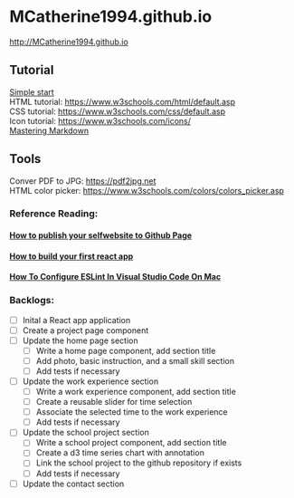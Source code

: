 # MCatherine1994.github.io  

http://MCatherine1994.github.io 

## **Tutorial**  
[Simple start](http://jmcglone.com/guides/github-pages/)  
HTML tutorial: https://www.w3schools.com/html/default.asp  
CSS tutorial: https://www.w3schools.com/css/default.asp  
Icon tutorial: https://www.w3schools.com/icons/  
[Mastering Markdown](https://guides.github.com/features/mastering-markdown/)

## **Tools**
Conver PDF to JPG: https://pdf2jpg.net  
HTML color picker: https://www.w3schools.com/colors/colors_picker.asp

### **Reference Reading:**  
#### **[How to publish your selfwebsite to Github Page](https://hackernoon.com/use-custom-domain-with-github-pages-2-straightforward-steps-cf561eee244f)**
#### **[How to build your first react app](https://codeburst.io/building-your-first-react-app-c1f6eb814205)**
#### **[How To Configure ESLint In Visual Studio Code On Mac](https://appdividend.com/2018/12/29/how-to-configure-eslint-in-visual-studio-code-on-mac/)**

### **Backlogs:**  
- [ ] Inital a React app application
- [ ] Create a project page component
- [ ] Update the home page section
    - [ ] Write a home page component, add section title
    - [ ] Add photo, basic instruction, and a small skill section
    - [ ] Add tests if necessary
- [ ] Update the work experience section
    - [ ] Write a work experience component, add section title
    - [ ] Create a reusable slider for time selection
    - [ ] Associate the selected time to the work experience
    - [ ] Add tests if necessary
- [ ] Update the school project section
    - [ ] Write a school project component, add section title
    - [ ] Create a d3 time series chart with annotation
    - [ ] Link the school project to the github repository if exists
    - [ ] Add tests if necessary
- [ ] Update the contact section
